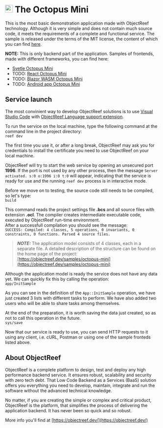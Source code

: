 # <img src="https://objectreef.dev/reef.png" width="25" />  The Octopus Mini
This is the most basic demonstration application made with ObjectReef technology. Although it is very simple and does not contain much source code, it meets the requirements of a complete and functional service. The sample is released under the terms of the MIT license, the content of which you can find [here](./LICENSE.md).

**NOTE:** This is only backend part of the application. Samples of frontends, made with different frameworks, you can find here:
- [Svetle Octopus Mini](https://github.com/HumanDialog/octopus.mini.svelte)
- TODO: [React Octopus Mini]()
- TODO: [Blazor WASM Octopus Mini]()
- TODO: [Android app Octopus Mini]()

## Service launch
The most convinient way to develop ObjectReef solutions is to use [Visual Studio Code](https://code.visualstudio.com/) with [ObjectReef Language support extension](https://marketplace.visualstudio.com/items?itemName=humandialog.object-reef).

To run the service on the local machine, type the following command at the command line in the project directory:  
`reef dev`  

The first time you use it, or after a long break, ObjectReef may ask you for credentials to install the certificate you need to use ObjectReef on your local machine.

ObjectReef will try to start the web service by opening an unsecured port **1996**. If the port is not used by any other process, then the message `Server activated. s:0 o:1996 i:0 t:0` will appear, indicating that the service is ready for use and the running `reef dev` process is in interactive mode.

Before we move on to testing, the source code still needs to be compiled, so let's type:  
`build`  

This command reads the project settings file **.bcs** and all source files with extension **.ocl**. The compiler creates intermediate executable code, executed by ObjectReef run-time environment.  
After a successfull compilation you should see the message:  
`SUCCESS: Compiled: 4 classes, 5 operations, 0 invariants, 0 constraints, 0 functions. Parsed 4 source files.`

> **_NOTE:_**  The application model consists of 4 classes, each in a separate file. A detailed description of the structure can be found on the home page of the project: [https://objectreef.dev/samples/octopus-mini](https://objectreef.dev/samples/octopus-mini)

Although the application model is ready the service does not have any data yet. We can quickly fix this by calling the operation:  
`app/InitSample`

As you can see in the definition of the `App::InitSample` operation, we have just created 3 lists with different tasks to perform. We have also added two users who will be able to share tasks among themselves.

At the end of the preparation, it is worth saving the data just created, so as not to call  this operation in the future.  
`sys/save`

Now that our service is ready to use, you can send HTTP requests to it using any client, i.e. cURL, Postman or using one of the sample fronteds listed above.

## About ObjectReef
ObjectReef is a complete platform to design, test and deploy any high performance backend service. It ensures robust, scalability and security with zero tech debt. That Low Code Backend as a Services (BaaS) solution offers you everything you need to develop, maintain, integrate and run the software without the advanced technical knowledge.

No matter, if you are creating the simple or complex and critical product, ObjectReef is the platform, that simplifies the process of delivering the application backend. It has never been so quick and so robust.

More info you'll find at [https://objectreef.dev/](https://objectreef.dev/)

 